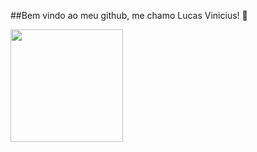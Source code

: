 ##Bem vindo ao meu github, me chamo Lucas Vinicius! 👋

<div>
  <a href="https://www.linkedin.com/in/lucascalado1/">
  <img height="180cm" src="https://github-readme-stats.vercel.app/api?username=lucascalado0&show_icons=true&theme=blue-green"
</div>

<!--
**lucascalado0/lucascalado0** is a ✨ _special_ ✨ repository because its `README.md` (this file) appears on your GitHub profile.

Here are some ideas to get you started:

- 🔭 I’m currently working on ...
- 🌱 I’m currently learning ...
- 👯 I’m looking to collaborate on ...
- 🤔 I’m looking for help with ...
- 💬 Ask me about ...
- 📫 How to reach me: ...
- 😄 Pronouns: ...
- ⚡ Fun fact: ...
-->

